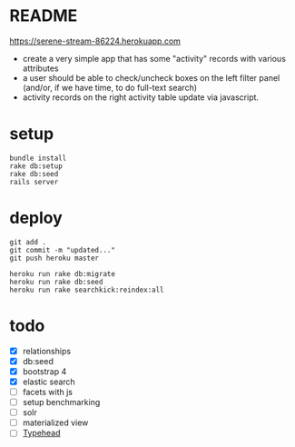 # README

https://serene-stream-86224.herokuapp.com

* create a very simple app that has some "activity" records with various attributes
* a user should be able to check/uncheck boxes on the left filter panel (and/or, if we have time, to do full-text search)
* activity records on the right activity table update via javascript.

# setup

```
bundle install
rake db:setup
rake db:seed
rails server
```

# deploy

```
git add .
git commit -m "updated..."
git push heroku master

heroku run rake db:migrate
heroku run rake db:seed
heroku run rake searchkick:reindex:all
```

# todo

- [x] relationships
- [x] db:seed
- [x] bootstrap 4
- [x] elastic search 
- [ ] facets with js
- [ ] setup benchmarking
- [ ] solr
- [ ] materialized view
- [ ] [Typehead](https://github.com/twitter/typeahead.js/blob/master/doc/jquery_typeahead.md)

